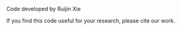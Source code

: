 Code developed by Ruijin Xie

If you find this code useful for your research, please cite our work.
